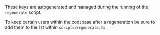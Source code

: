 
These keys are autogenerated and managed during the running of the `regenerate` script. 

To keep certain users within the codebase after a regeneration be sure to add them to the list within `scripts/regenerate.ts` 
